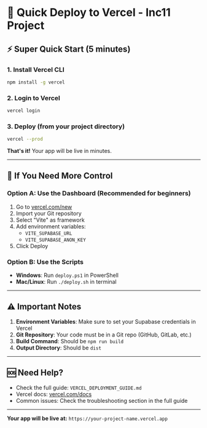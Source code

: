 # 🚀 Quick Deploy to Vercel - Inc11 Project

## ⚡ Super Quick Start (5 minutes)

### 1. Install Vercel CLI
```bash
npm install -g vercel
```

### 2. Login to Vercel
```bash
vercel login
```

### 3. Deploy (from your project directory)
```bash
vercel --prod
```

**That's it!** Your app will be live in minutes.

---

## 🔧 If You Need More Control

### Option A: Use the Dashboard (Recommended for beginners)
1. Go to [vercel.com/new](https://vercel.com/new)
2. Import your Git repository
3. Select "Vite" as framework
4. Add environment variables:
   - `VITE_SUPABASE_URL`
   - `VITE_SUPABASE_ANON_KEY`
5. Click Deploy

### Option B: Use the Scripts
- **Windows**: Run `deploy.ps1` in PowerShell
- **Mac/Linux**: Run `./deploy.sh` in terminal

---

## ⚠️ Important Notes

1. **Environment Variables**: Make sure to set your Supabase credentials in Vercel
2. **Git Repository**: Your code must be in a Git repo (GitHub, GitLab, etc.)
3. **Build Command**: Should be `npm run build`
4. **Output Directory**: Should be `dist`

---

## 🆘 Need Help?

- Check the full guide: `VERCEL_DEPLOYMENT_GUIDE.md`
- Vercel docs: [vercel.com/docs](https://vercel.com/docs)
- Common issues: Check the troubleshooting section in the full guide

---

**Your app will be live at:** `https://your-project-name.vercel.app`

